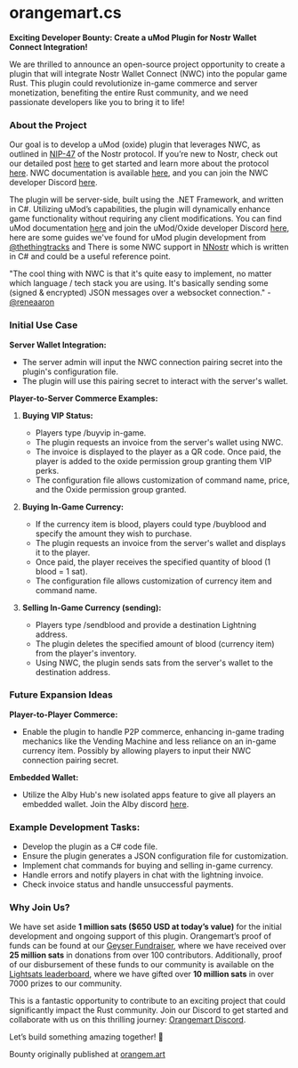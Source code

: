 # orangemart.cs

**Exciting Developer Bounty: Create a uMod Plugin for Nostr Wallet Connect Integration!**

We are thrilled to announce an open-source project opportunity to create a plugin that will integrate Nostr Wallet Connect (NWC) into the popular game Rust. This plugin could revolutionize in-game commerce and server monetization, benefiting the entire Rust community, and we need passionate developers like you to bring it to life!

### About the Project
Our goal is to develop a uMod (oxide) plugin that leverages NWC, as outlined in [NIP-47](https://github.com/nostr-protocol/nips/blob/master/47.md) of the Nostr protocol. If you’re new to Nostr, check out our detailed post [here](https://www.orangem.art/blog/nostr) to get started and learn more about the protocol [here](https://nostr.org/). NWC documentation is available [here](https://docs.nwc.dev/), and you can join the NWC developer Discord [here](https://discord.gg/PRhQPZCmeF).

The plugin will be server-side, built using the .NET Framework, and written in C#. Utilizing uMod’s capabilities, the plugin will dynamically enhance game functionality without requiring any client modifications. You can find uMod documentation [here](https://umod.org/documentation/api/overview) and join the uMod/Oxide developer Discord [here](https://discord.gg/HdhSD8aBXD), here are some guides we've found for uMod plugin development from [@thethingtracks](https://medium.com/@thethingtracks/simple-rust-plugin-template-a0f405da8f64) and There is some NWC support in [NNostr](https://github.com/Kukks/NNostr) which is written in C# and could be a useful reference point. 

"The cool thing with NWC is that it's quite easy to implement, no matter which language / tech stack you are using. It's basically sending some (signed & encrypted) JSON messages over a websocket connection." - [@reneaaron](https://stacker.news/items/640244/r/TheOrangeMart?commentId=640348) 

### Initial Use Case
**Server Wallet Integration:**
- The server admin will input the NWC connection pairing secret into the plugin's configuration file.
- The plugin will use this pairing secret to interact with the server's wallet.

**Player-to-Server Commerce Examples:**
1. **Buying VIP Status:**
   - Players type /buyvip in-game.
   - The plugin requests an invoice from the server's wallet using NWC.
   - The invoice is displayed to the player as a QR code. Once paid, the player is added to the oxide permission group granting them VIP perks.
   - The configuration file allows customization of command name, price, and the Oxide permission group granted.

2. **Buying In-Game Currency:**
   - If the currency item is blood, players could type /buyblood and specify the amount they wish to purchase.
   - The plugin requests an invoice from the server's wallet and displays it to the player.
   - Once paid, the player receives the specified quantity of blood (1 blood = 1 sat).
   - The configuration file allows customization of currency item and command name.

3. **Selling In-Game Currency (sending):**
   - Players type /sendblood and provide a destination Lightning address.
   - The plugin deletes the specified amount of blood (currency item) from the player's inventory.
   - Using NWC, the plugin sends sats from the server's wallet to the destination address.

### Future Expansion Ideas
**Player-to-Player Commerce:**
- Enable the plugin to handle P2P commerce, enhancing in-game trading mechanics like the Vending Machine and less reliance on an in-game currency item. Possibly by allowing players to input their NWC connection pairing secret.

**Embedded Wallet:**
- Utilize the Alby Hub's new isolated apps feature to give all players an embedded wallet. Join the Alby discord [here](https://discord.gg/4a79bPPgBW).

### Example Development Tasks:
- Develop the plugin as a C# code file.
- Ensure the plugin generates a JSON configuration file for customization.
- Implement chat commands for buying and selling in-game currency.
- Handle errors and notify players in chat with the lightning invoice.
- Check invoice status and handle unsuccessful payments.

### Why Join Us?
We have set aside **1 million sats ($650 USD at today’s value)** for the initial development and ongoing support of this plugin. Orangemart’s proof of funds can be found at our [Geyser Fundraiser](https://geyser.fund/project/orange), where we have received over **25 million sats** in donations from over 100 contributors. Additionally, proof of our disbursement of these funds to our community is available on the [Lightsats leaderboard](https://lightsats.com/leaderboard), where we have gifted over **10 million sats** in over 7000 prizes to our community.

This is a fantastic opportunity to contribute to an exciting project that could significantly impact the Rust community. Join our Discord to get started and collaborate with us on this thrilling journey: [Orangemart Discord](https://dsc.gg/orangemart).

Let’s build something amazing together! 🚀

Bounty originally published at [orangem.art](https://www.orangem.art/blog/nwcplugin)
